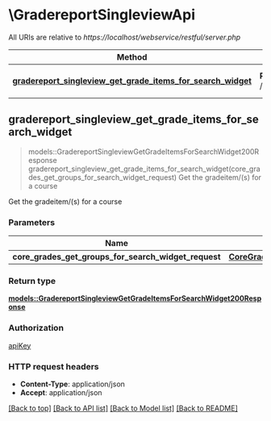 # \GradereportSingleviewApi

All URIs are relative to *https://localhost/webservice/restful/server.php*

Method | HTTP request | Description
------------- | ------------- | -------------
[**gradereport_singleview_get_grade_items_for_search_widget**](GradereportSingleviewApi.md#gradereport_singleview_get_grade_items_for_search_widget) | **POST** /gradereport_singleview_get_grade_items_for_search_widget | Get the gradeitem/(s) for a course



## gradereport_singleview_get_grade_items_for_search_widget

> models::GradereportSingleviewGetGradeItemsForSearchWidget200Response gradereport_singleview_get_grade_items_for_search_widget(core_grades_get_groups_for_search_widget_request)
Get the gradeitem/(s) for a course

Get the gradeitem/(s) for a course

### Parameters


Name | Type | Description  | Required | Notes
------------- | ------------- | ------------- | ------------- | -------------
**core_grades_get_groups_for_search_widget_request** | [**CoreGradesGetGroupsForSearchWidgetRequest**](CoreGradesGetGroupsForSearchWidgetRequest.md) |  | [required] |

### Return type

[**models::GradereportSingleviewGetGradeItemsForSearchWidget200Response**](gradereport_singleview_get_grade_items_for_search_widget_200_response.md)

### Authorization

[apiKey](../README.md#apiKey)

### HTTP request headers

- **Content-Type**: application/json
- **Accept**: application/json

[[Back to top]](#) [[Back to API list]](../README.md#documentation-for-api-endpoints) [[Back to Model list]](../README.md#documentation-for-models) [[Back to README]](../README.md)

